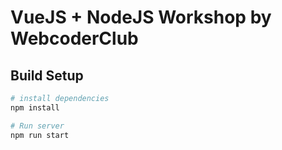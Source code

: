 # VueJS + NodeJS Workshop by WebcoderClub

## Build Setup

``` bash
# install dependencies
npm install

# Run server
npm run start
```
